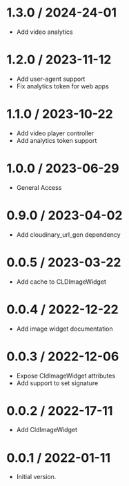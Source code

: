1.3.0 / 2024-24-01
==================

- Add video analytics

1.2.0 / 2023-11-12
==================

- Add user-agent support
- Fix analytics token for web apps

1.1.0 / 2023-10-22
==================

- Add video player controller
- Add analytics token support

1.0.0 / 2023-06-29
==================

- General Access

0.9.0 / 2023-04-02
==================

- Add cloudinary_url_gen dependency

0.0.5 / 2023-03-22
==================

- Add cache to CLDImageWidget

0.0.4 / 2022-12-22
==================

- Add image widget documentation

0.0.3 / 2022-12-06
==================

- Expose CldImageWidget attributes
- Add support to set signature

0.0.2 / 2022-17-11
==================

- Add CldImageWidget

0.0.1 / 2022-01-11
==================

- Initial version.

